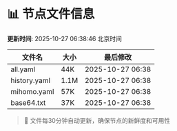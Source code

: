# 📊 节点文件信息

**更新时间**: 2025-10-27 06:38:46 北京时间

| 文件名 | 大小 | 最后修改 |
|--------|------|----------|
| all.yaml | 44K | 2025-10-27 06:38 |
| history.yaml | 1.1M | 2025-10-27 06:38 |
| mihomo.yaml | 57K | 2025-10-27 06:38 |
| base64.txt | 37K | 2025-10-27 06:38 |

> 🔄 文件每30分钟自动更新，确保节点的新鲜度和可用性
